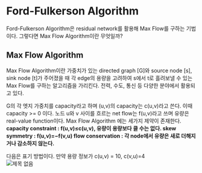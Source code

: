 # Ford-Fulkerson Algorithm
Ford-Fulkerson Algorithm은 residual network를 활용해 Max Flow를 구하는 기법이다. 그렇다면 Max Flow Algorithm이란 무엇일까?  

## Max Flow Algorithm
Max Flow Algorithm이란 가중치가 있는 directed graph [G]와 source node [s], sink node [t]가 주어졌을 때 각 edge의 용량을 고려하여 s에서 t로 흘려보낼 수 있는 Max Flow를 구하는 알고리즘을 가리킨다. 전력, 수도, 통신 등 다양한 분야에서 활용되고 있다.  

G의 각 엣지 가중치를 capacity라고 하며 (u,v)의 capacity는 c(u,v)라고 쓴다. 이때 capacity >= 0 이다. 노드 u와 v 사이를 흐르는 net flow는 f(u,v)라고 쓰며 유량은 real-value function이다. Max Flow Algorithm 에는 세가지 제약이 존재한다.  
__capacity constraint : f(u,v)≤c(u,v), 유량이 용량보다 클 수는 없다.
skew symmetry : f(u,v)=−f(v,u)
flow conservation : 각 node에서 유량은 새로 더해지거나 감소하지 않는다.__  

다음은 표기 방법이다. 만약 용량 정보가 c(u,v) = 10,  c(v,u)=4  
![제목 없음](https://user-images.githubusercontent.com/101376961/165784208-54b055ea-5ee5-4389-97c0-4cfb9d734bc4.jpg)
